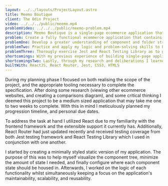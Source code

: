 ```yaml
---
layout: ../../layouts/ProjectLayout.astro
title: Meemo Boutique
client: The Odin Project
video: ../../../public/meemo.mp4
problemVideo: ../../../public/meemo-problem.mp4
description: Meemo Boutique is a single-page ecommerce application that boasts a vintage, but modern neon aesthetic that is focused on uniting both fashion lovers with old souls, and newcomers who aren't afraid to stand out and dare to be different.
problem: Create a fully functional ecommerce application that contains more than two routes. With the exemption of a payment system, the final product should be capable of essential functionalities comparable to those of other ecommerce websites that use a shopping cart model.
problemOne: Develop a greater understanding of component and folder structuring.
problemTwo: Practice and apply my logic and problem-solving skills to better my ability in DOM manipulation and achieving the necessary functionalities as per the spec.
problemThree: Thorougly exercise Jest and React Testing Library as to gain an advantage not only in testing UX/UI, but also to influence my comprehension of clean coding practices, maintainability, and reusability of modules and components.
shortcomings: With my previous experience of building single-page applications I felt great confidence in my ability to tackle this spec. Most of my previous projects were mainly comprised only of vanilla JavaScript and HTML5 as to increase my understanding of programming concepts. This means that I understood the principles behind single-page applications, and how to manage the DOM to receive the results I enquired. Reflecting back on this project, I believe that I could have wrote more comprehensive tests that may have further increased the application's performance. 
shortcomingsTwo: Lastly, through my research and deliberations I learned that UI/UX are two of the most import things that a developer should be focusing on when creating an ecommerce based website. This is because we want to not only attract the consumer, but also make the experience so enjoyable that it almost becomes "addicting" to use the application. With these things in mind, I plan to exhibit even more careful attention to these facets in the future.
builtWith: ReactJS, React Router, Jest, CSS3, HTML5
---
```



<p>
   During my planning phase I focused on both realising the scope of the project, and the appropriate tooling necessary to complete the specification. After doing some research (viewing other ecommerce websites, and creating a comparisons diagram), and some critical thinking I deemed this project to be a medium sized application that may take me one to two weeks to complete. With this in mind I meticulously planned my progression timeline, and personal due dates. 
</p> 

<p>
  To address the task at hand I utilized React due to my familiarity with the frontend framework and the extensible support it currently has. Additionally, React Router had just updated recently and received testing coverage from both Jest testing framework and React Testing Library which I used in conjunction with one another.
</p>

<p>
  I started by creating a minimally styled static version of my application. The purpose of this was to help myself visualize the component tree, minimize the amount of state I needed, and finally configure where each component state should be housed in. Afterwards, I worked on the logic of each functionality whilst simultaneously keeping a focus on the application's maintainability, scalability, and reusability.
</p>





